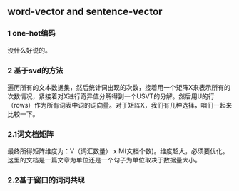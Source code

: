 ## word-vector and sentence-vector ##

### 1 one-hot编码

没什么好说的。

### 2 基于svd的方法

遍历所有的文本数据集，然后统计词出现的次数，接着用一个矩阵X来表示所有的次数情况，紧接着对X进行奇异值分解得到一个USVT的分解。然后用U的行（rows）作为所有词表中词的词向量。对于矩阵X，我们有几种选择，咱们一起来比较一下。

### 2.1词文档矩阵

最终所得矩阵维度为：V（词汇数量） x M(文档个数)。维度超大，必须要优化。这里的文档是一篇文章为单位还是一个句子为单位取决于数据量大小。

### 2.2基于窗口的词词共现



